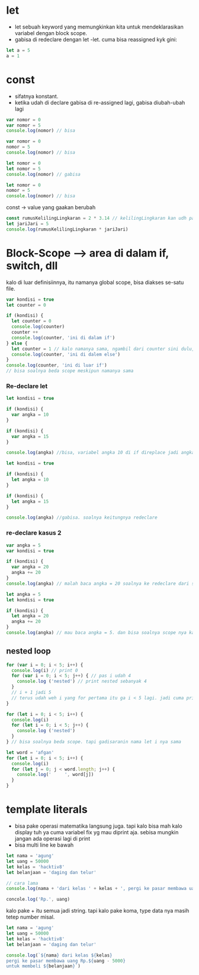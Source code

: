 # let
- let sebuah keyword yang memungkinkan kita untuk mendeklarasikan variabel dengan block scope.
- gabisa di redeclare dengan let -let. cuma bisa reassigned kyk gini:
```JavaScript
let a = 5
a = 1
```

# const
- sifatnya konstant.
- ketika udah di declare gabisa di re-assigned lagi, gabisa diubah-ubah lagi

```JavaScript
var nomor = 0
var nomor = 5
console.log(nomor) // bisa

var nomor = 0
nomor = 5
console.log(nomor) // bisa

let nomor = 0
let nomor = 5
console.log(nomor) // gabisa

let nomor = 0
nomor = 5
console.log(nomor) // bisa
```

const -> value yang gaakan berubah

```JavaScript
const rumusKelilingLingkaran = 2 * 3.14 // kelilingLingkaran kan udh pasti ya. jadi buat menghindari reassignment, pake const aja.
let jariJari = 5
console.log(rumusKelilingLingkaran * jariJari)
```


# Block-Scope --> area di dalam if, switch, dll
kalo di luar definisiinnya, itu namanya global scope, bisa diakses se-satu file.

```JavaScript
var kondisi = true
let counter = 0

if (kondisi) {
  let counter = 0
  console.log(counter)
  counter ++
  console.log(counter, 'ini di dalam if')
} else {
  let counter = 1 // kalo namanya sama, ngambil dari counter sini dulu, kalo gaada, ngambil tingkat diatasnya
  console.log(counter, 'ini di dalem else') 
}
console.log(counter, 'ini di luar if')
// bisa soalnya beda scope meskipun namanya sama
```

### Re-declare let

```JavaScript
let kondisi = true

if (kondisi) {
  var angka = 10
}

if (kondisi) {
  var angka = 15
}

console.log(angka) //bisa, variabel angka 10 di if direplace jadi angka 15 di if kedua, jadi ngeprint angka nya yang terakhir
```

```JavaScript
let kondisi = true

if (kondisi) {
  let angka = 10
}

if (kondisi) {
  let angka = 15
}

console.log(angka) //gabisa. soalnya keitungnya redeclare
```

### re-declare kasus 2

```JavaScript
var angka = 5
var kondisi = true

if (kondisi) {
  var angka = 20
  angka += 20
}
console.log(angka) // malah baca angka = 20 soalnya ke redeclare dari scope if
```

```JavaScript
let angka = 5
let kondisi = true

if (kondisi) {
  let angka = 20
  angka += 20
}
console.log(angka) // mau baca angka = 5. dan bisa soalnya scope nya kan beda. jadi itungannya ga ke redeclare
```


## nested loop
```JavaScript
for (var i = 0; i < 5; i++) {
  console.log(i) // print 0
  for (var i = 0; i < 5; j++) { // pas i udah 4
    console.log ('nested') // print nested sebanyak 4
  }
  // i + 1 jadi 5
  // terus udah weh i yang for pertama itu ga i < 5 lagi. jadi cuma print 0
}

for (let i = 0; i < 5; i++) {
  console.log(i)
  for (let i = 0; i < 5; j++) {
    console.log ('nested')
  }
} // bisa soalnya beda scope. tapi gadisaranin nama let i nya sama
```

```JavaScript
let word = 'afgan'
for (let i = 0; i < 5; i++) {
  console.log(i)
  for (let j = 0; j < word.length; j++) {
    console.log('     ', word[j])
  }
}
```

# template literals
- bisa pake operasi matematika langsung juga. tapi kalo bisa mah kalo display tuh ya cuma variabel fix yg mau diprint aja. sebisa mungkin jangan ada operasi lagi di print
- bisa multi line ke bawah

```JavaScript
let nama = 'agung'
let uang = 50000
let kelas = 'hacktiv8'
let belanjaan = 'daging dan telur'

// cara lama 
console.log(nama + 'dari kelas ' + kelas + ', pergi ke pasar membawa uang Rp.' + uang + 'untuk membeli ' + belanjaan)

concole.log('Rp.', uang)
```

kalo pake + itu semua jadi string. tapi kalo pake koma, type data nya masih tetep number misal.

```JavaScript
let nama = 'agung'
let uang = 50000
let kelas = 'hacktiv8'
let belanjaan = 'daging dan telur'

console.log(`${nama} dari kelas ${kelas}
pergi ke pasar membawa uang Rp.${uang - 5000}
untuk membeli ${belanjaan}`)
```


